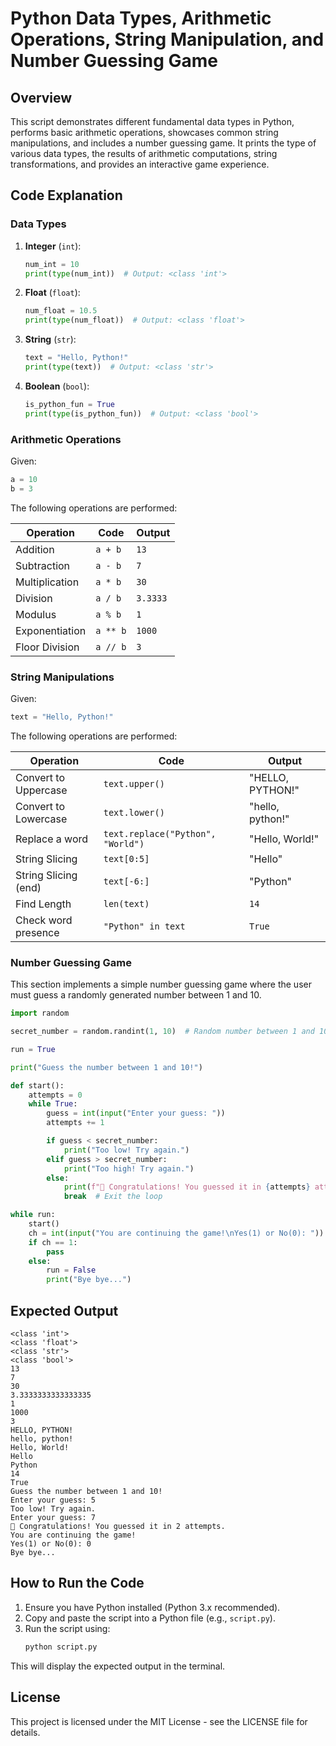 # Python Data Types, Arithmetic Operations, String Manipulation, and Number Guessing Game

## Overview
This script demonstrates different fundamental data types in Python, performs basic arithmetic operations, showcases common string manipulations, and includes a number guessing game. It prints the type of various data types, the results of arithmetic computations, string transformations, and provides an interactive game experience.

## Code Explanation

### Data Types
1. **Integer** (`int`):
   ```python
   num_int = 10  
   print(type(num_int))  # Output: <class 'int'>
   ```
2. **Float** (`float`):
   ```python
   num_float = 10.5  
   print(type(num_float))  # Output: <class 'float'>
   ```
3. **String** (`str`):
   ```python
   text = "Hello, Python!"  
   print(type(text))  # Output: <class 'str'>
   ```
4. **Boolean** (`bool`):
   ```python
   is_python_fun = True  
   print(type(is_python_fun))  # Output: <class 'bool'>
   ```

### Arithmetic Operations
Given:
```python
a = 10
b = 3
```

The following operations are performed:

| Operation       | Code           | Output  |
|---------------|---------------|---------|
| Addition       | `a + b`       | `13`    |
| Subtraction    | `a - b`       | `7`     |
| Multiplication | `a * b`       | `30`    |
| Division       | `a / b`       | `3.3333`|
| Modulus        | `a % b`       | `1`     |
| Exponentiation | `a ** b`      | `1000`  |
| Floor Division | `a // b`      | `3`     |

### String Manipulations
Given:
```python
text = "Hello, Python!"
```

The following operations are performed:

| Operation            | Code                        | Output          |
|----------------------|---------------------------|----------------|
| Convert to Uppercase | `text.upper()`            | "HELLO, PYTHON!" |
| Convert to Lowercase | `text.lower()`            | "hello, python!" |
| Replace a word       | `text.replace("Python", "World")` | "Hello, World!" |
| String Slicing       | `text[0:5]`               | "Hello"         |
| String Slicing (end) | `text[-6:]`              | "Python"        |
| Find Length         | `len(text)`               | `14`            |
| Check word presence | `"Python" in text`        | `True`          |

### Number Guessing Game
This section implements a simple number guessing game where the user must guess a randomly generated number between 1 and 10.

```python
import random

secret_number = random.randint(1, 10)  # Random number between 1 and 10

run = True

print("Guess the number between 1 and 10!")

def start():
    attempts = 0
    while True:
        guess = int(input("Enter your guess: "))
        attempts += 1

        if guess < secret_number:
            print("Too low! Try again.")
        elif guess > secret_number:
            print("Too high! Try again.")
        else:
            print(f"🎉 Congratulations! You guessed it in {attempts} attempts.")
            break  # Exit the loop

while run:
    start()
    ch = int(input("You are continuing the game!\nYes(1) or No(0): "))
    if ch == 1:
        pass
    else:
        run = False
        print("Bye bye...")
```

## Expected Output
```
<class 'int'>
<class 'float'>
<class 'str'>
<class 'bool'>
13
7
30
3.3333333333333335
1
1000
3
HELLO, PYTHON!
hello, python!
Hello, World!
Hello
Python
14
True
Guess the number between 1 and 10!
Enter your guess: 5
Too low! Try again.
Enter your guess: 7
🎉 Congratulations! You guessed it in 2 attempts.
You are continuing the game!
Yes(1) or No(0): 0
Bye bye...
```

## How to Run the Code
1. Ensure you have Python installed (Python 3.x recommended).
2. Copy and paste the script into a Python file (e.g., `script.py`).
3. Run the script using:
   ```sh
   python script.py
   ```

This will display the expected output in the terminal.

## License
This project is licensed under the MIT License - see the LICENSE file for details.

